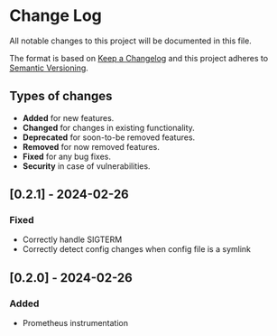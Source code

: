 # Change Log
All notable changes to this project will be documented in this file.

The format is based on [Keep a Changelog](http://keepachangelog.com/)
and this project adheres to [Semantic Versioning](http://semver.org/).

## Types of changes
- **Added** for new features.
- **Changed** for changes in existing functionality.
- **Deprecated** for soon-to-be removed features.
- **Removed** for now removed features.
- **Fixed** for any bug fixes.
- **Security** in case of vulnerabilities.

## [0.2.1] - 2024-02-26
### Fixed
- Correctly handle SIGTERM
- Correctly detect config changes when config file is a symlink

## [0.2.0] - 2024-02-26
### Added
- Prometheus instrumentation
